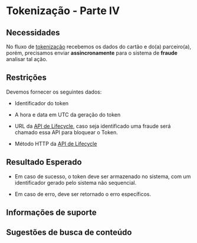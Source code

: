 # Tokenização - Parte IV

## Necessidades

No fluxo de [tokenização](005-tokenizacao-parte-I.md) recebemos os dados do cartão e do(a) parceiro(a), porém, precisamos 
enviar **assincronamente** para o sistema de **fraude** analisar tal ação. 
   
## Restrições

Devemos fornecer os seguintes dados:

- Identificador do token

- A hora e data em UTC da geração do token

- URL da [API de Lifecycle](020-token-lifecycle.md), caso seja identificado uma fraude será chamado essa API para bloquear o Token.

- Método HTTP da [API de Lifecycle](020-token-lifecycle.md)

## Resultado Esperado

- Em caso de sucesso, o token deve ser armazenado no sistema, com um identificador gerado pelo sistema não sequencial.

- Em caso de erro, deve ser retornado o erro específicos.

## Informações de suporte

## Sugestões de busca de conteúdo
